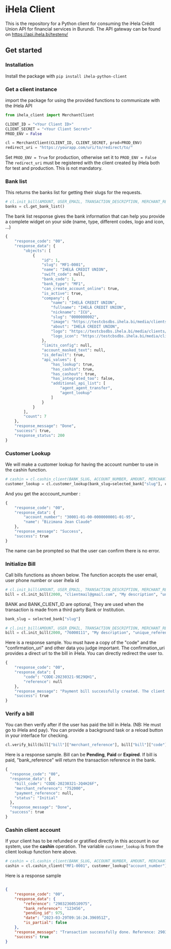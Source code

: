 # iHela Client

This is the repository for a Python client for consuming the iHela Crédit Union API for financial services in Burundi. The API gateway can be found on https://api.ihela.bi/testenv/

## Get started

### Installation

Install the package with `pip install ihela-python-client`

### Get a client instance

import the package for using the provided functions to communicate with the iHela API
```python
from ihela_client import MerchantClient

CLIENT_ID = "<Your Client ID>"
CLIENT_SECRET = "<Your Client Secret>"
PROD_ENV = False

cl = MerchantClient(CLIENT_ID, CLIENT_SECRET, prod=PROD_ENV)
redirect_uri = "https://yourapp.com/uri/to/redirect/to/"

```
Set `PROD_ENV = True` for production, otherwise set it to `PROD_ENV = False`
The `redirect_uri` must be registered with the client created by iHela both for test and production. This is not mandatory.

### Bank list

This returns the banks list for getting their slugs for the requests.

```python
# cl.init_bill(AMOUNT, USER_EMAIL, TRANSACTION_DESCRIPTION, MERCHANT_REFERENCE, BANK, BANK_CLIENT_ID,redirect_uri=URL)
banks = cl.get_bank_list()
```
The bank list response gives the bank information that can help you provide a complete widget on your side (name, type, different codes, logo and icon, ...)

```python
{
    "response_code": "00",
    "response_data": {
        "objects": [
            {
                "id": 1,
                "slug": "MF1-0001",
                "name": "IHELÁ CREDIT UNION",
                "swift_code": null,
                "bank_code": 1,
                "bank_type": "MF1",
                "can_create_account_online": true,
                "is_active": true,
                "company": {
                    "name": "IHELÁ CREDIT UNION",
                    "fullname": "IHELÁ CREDIT UNION",
                    "nickname": "ICU",
                    "slug": "0000000002",
                    "image": "https://testcbsdbs.ihela.bi/media/clients/corporate/2_ihela.png",
                    "about": "IHELÁ CREDIT UNION",
                    "logo": "https://testcbsdbs.ihela.bi/media/clients/corporate/2_ihela.png",
                    "logo_icon": "https://testcbsdbs.ihela.bi/media/clients/corporate/2_ihela_logo_red.png"
                },
                "limits_config": null,
                "account_masked_text": null,
                "is_default": true,
                "api_values": {
                    "has_lookup": true,
                    "has_cashin": true,
                    "has_cashout": true,
                    "has_integrated_too": false,
                    "additional_api_list": [
                        "agent_agent_transfer",
                        "agent_lookup"
                    ]
                }
            }
        ],
        "count": 7
    },
    "response_message": "Done",
    "success": true,
    "response_status": 200
}
```

### Customer Lookup

We will make a customer lookup for having the account number to use in the cashin function.

```python
# cashin = cl.cashin_client(BANK_SLUG, ACCOUNT_NUMBER, AMOUNT, MERCHANT_REFERENCE, TRANSACTION_DESCRIPTION)
customer_lookup = cl.customer_lookup(bank_slug=selected_bank["slug"], customer_id="76000111")
```

And you get the acccount_number :

```python
{
    "response_code": "00",
    "response_data": {
        "account_number": "30001-01-00-0000000001-01-95",
        "name": "Bizimana Jean Claude"
    },
    "response_message": "Success",
    "success": true
}
```
The name can be prompted so that the user can confirm there is no error.


### Initialize Bill

Call bills functions as shown below. The function accepts the user email, user phone number or user ihela id
```python
# cl.init_bill(AMOUNT, USER_EMAIL, TRANSACTION_DESCRIPTION, MERCHANT_REFERENCE, BANK, BANK_CLIENT_ID,redirect_uri=URL)
bill = cl.init_bill(2000, "clientmail@gmail.com", "My description", "unique_reference", redirect_uri=redirect_uri)
```
BANK and BANK_CLIENT_ID are optional, They are used when the transaction is made from a third party Bank or Institution.

```python
bank_slug = selected_bank["slug"]

# cl.init_bill(AMOUNT, USER_EMAIL, TRANSACTION_DESCRIPTION, MERCHANT_REFERENCE, BANK, BANK_CLIENT_ID,redirect_uri=URL)
bill = cl.init_bill(2000, "76000111", "My description", "unique_reference", bank=bank_slug, bank_client_id="76000111", redirect_uri=redirect_uri)
```

Here is a response sample. You must have a copy of the "code" and the "confirmation_uri" and other data you judge important. The confirmation_uri provides a direct url to the bill in iHela. You can directly redirect the user to.

```python
{
    "response_code": "00",
    "response_data": {
        "code": "CODE-20230321-9E29QH1",
        "reference": null
    },
    "response_message": "Payment bill successfully created. The client has to validate it to complete the payment. Code : CODE-20230321-9E29QH1",
    "success": true
}
```

### Verify a bill

You can then verify after if the user has paid the bill in iHela. (NB: He must go to iHela and pay). You can provide a background task or a reload button in your interface for checking.
``` python
cl.verify_bill(bill["bill"]["merchant_reference"], bill["bill"]["code"])
```
Here is a response sample. Bill can be **Pending**, **Paid** or **Expired**. If bill is paid, "bank_reference" will return the transaction reference in the bank.
```python
{
  "response_code": "00",
  "response_data": {
    "bill_code": "CODE-20230321-JQ4H26F",
    "merchant_reference": "752000",
    "payment_reference": null,
    "status": "Initial"
  },
  "response_message": "Done",
  "success": true
}
```

### Cashin client account

If your client has to be refunded or gratified directly in this account in our system, use the **cashin** operation.
The variable `customer_lookup` is from the client lookup function here above.

```python
# cashin = cl.cashin_client(BANK_SLUG, ACCOUNT_NUMBER, AMOUNT, MERCHANT_REFERENCE, TRANSACTION_DESCRIPTION)
cashin = cl.cashin_client("MF1-0001", customer_lookup["account_number"], 20000, "REF3223", "Cashin description")
```
Here is a response sample

```json

{
    "response_code": "00",
    "response_data": {
        "reference": "29032360510975",
        "bank_reference": "123456",
        "pending_id": 975,
        "date": "2023-03-29T09:16:24.396951Z",
        "is_partial": false
    },
    "response_message": "Transaction successfully done. Reference: 29032360510975 >> mTSF.3000100-756.3000101-2108",
    "success": true
}
```
